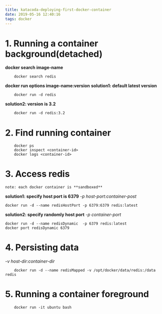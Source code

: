 ```yaml
---
title: katacoda-deploying-first-docker-container
date: 2019-05-16 12:40:16
tags: docker
---
```


# 1. Running a container background(detached)
**docker search image-name**
```
	docker search redis
```
**docker run options image-name:version**
**solution1: default latest version**
```
	docker run -d redis
```
**solution2: version is 3.2** 
```
	docker run -d redis:3.2
```
# 2. Find running container
```
	docker ps
	docker inspect <container-id>
	docker logs <container-id>
```
# 3. Access redis
	note: each docker container is **sandboxed**
**solution1: specify host port is 6379**
*-p host-port:container-post* 
```
docker run -d --name redisHostPort -p 6379:6379 redis:latest
```
**solution2: specify randomly host port**
*-p container-port* 
```
docker run -d --name redisDynamic  -p 6379 redis:latest
docker port redisDynamic 6379
```
# 4. Persisting data
*-v host-dir:container-dir*
```
	docker run -d --name redisMapped -v /opt/docker/data/redis:/data redis
```
# 5. Running a container foreground
```
	docker run -it ubuntu bash
```

